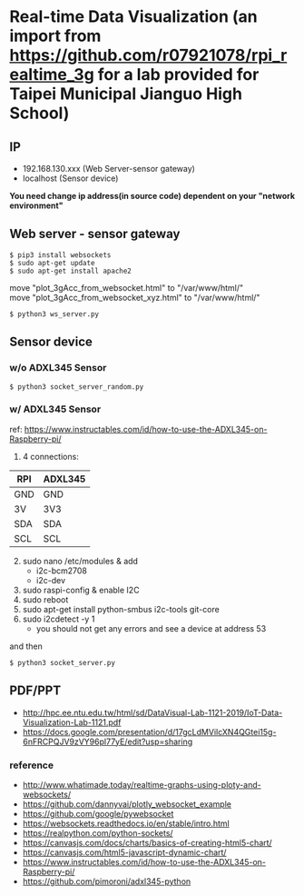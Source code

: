 # Real-time Data Visualization (an import from https://github.com/r07921078/rpi_realtime_3g for a lab provided for Taipei Municipal Jianguo High School)
## IP
* 192.168.130.xxx (Web Server-sensor gateway)
* localhost (Sensor device)

**You need change ip address(in source code) dependent on your "network environment"**

## Web server - sensor gateway
```
$ pip3 install websockets
$ sudo apt-get update
$ sudo apt-get install apache2
```

move "plot_3gAcc_from_websocket.html" to "/var/www/html/" <br/>
move "plot_3gAcc_from_websocket_xyz.html" to "/var/www/html/"

```
$ python3 ws_server.py
```

## Sensor device
### w/o ADXL345 Sensor
```
$ python3 socket_server_random.py
```

### w/ ADXL345 Sensor

ref: https://www.instructables.com/id/how-to-use-the-ADXL345-on-Raspberry-pi/

1. 4 connections: 


| RPI | ADXL345 |
| ---- | --- |
| GND  | GND |
| 3V   | 3V3 |
| SDA  | SDA |
| SCL  | SCL |


2. sudo nano /etc/modules & add
    * i2c-bcm2708
    * i2c-dev
3. sudo raspi-config & enable I2C
3. sudo reboot
4. sudo apt-get install python-smbus i2c-tools git-core
5. sudo i2cdetect -y 1
    * you should not get any errors and see a device at address 53

and then

```
$ python3 socket_server.py
```

## PDF/PPT
* http://hpc.ee.ntu.edu.tw/html/sd/DataVisual-Lab-1121-2019/IoT-Data-Visualization-Lab-1121.pdf
* https://docs.google.com/presentation/d/17gcLdMVilcXN4QGtei15g-6nFRCPQJV9zVY96pl77yE/edit?usp=sharing


### reference
* http://www.whatimade.today/realtime-graphs-using-ploty-and-websockets/
* https://github.com/dannyvai/plotly_websocket_example
* https://github.com/google/pywebsocket
* https://websockets.readthedocs.io/en/stable/intro.html
* https://realpython.com/python-sockets/
* https://canvasjs.com/docs/charts/basics-of-creating-html5-chart/
* https://canvasjs.com/html5-javascript-dynamic-chart/
* https://www.instructables.com/id/how-to-use-the-ADXL345-on-Raspberry-pi/
* https://github.com/pimoroni/adxl345-python

